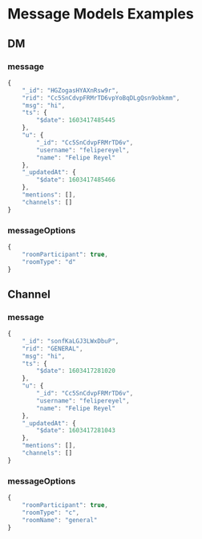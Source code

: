 # Message Models Examples

## DM

### message
```javascript
{
    "_id": "HGZogasHYAXnRsw9r",
    "rid": "Cc5SnCdvpFRMrTD6vpYoBqDLgQsn9obkmm",
    "msg": "hi",
    "ts": {
        "$date": 1603417485445
    },
    "u": {
        "_id": "Cc5SnCdvpFRMrTD6v",
        "username": "felipereyel",
        "name": "Felipe Reyel"
    },
    "_updatedAt": {
        "$date": 1603417485466
    },
    "mentions": [],
    "channels": []
}
```

### messageOptions
```javascript
{
    "roomParticipant": true,
    "roomType": "d"
}
```

## Channel

### message
```javascript
{
    "_id": "sonfKaLGJ3LWxDbuP",
    "rid": "GENERAL",
    "msg": "hi",
    "ts": {
        "$date": 1603417281020
    },
    "u": {
        "_id": "Cc5SnCdvpFRMrTD6v",
        "username": "felipereyel",
        "name": "Felipe Reyel"
    },
    "_updatedAt": {
        "$date": 1603417281043
    },
    "mentions": [],
    "channels": []
}
```

### messageOptions
```javascript
{
    "roomParticipant": true,
    "roomType": "c",
    "roomName": "general"
}
```

